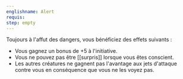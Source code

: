 ```yaml
---
englishname: Alert
requis:
step: empty
---
```

Toujours à l'affut des dangers, vous bénéficiez des effets suivants : 

 - Vous gagnez un bonus de +5 à l'initiative.
 - Vous ne pouvez pas être [[surpris]] lorsque vous êtes conscient.
 - Les autres créatures ne gagnent pas l'avantage aux jets d'attaque contre vous en conséquence que vous ne les voyez pas.

